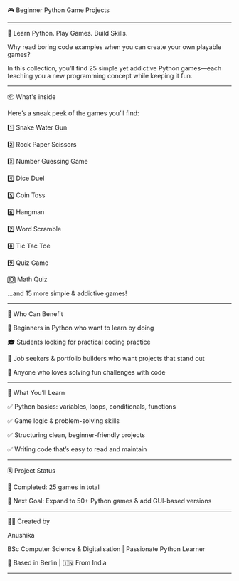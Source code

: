 🎮 Beginner Python Game Projects

-----------

🚀 Learn Python. Play Games. Build Skills.

Why read boring code examples when you can create your own playable games?

In this collection, you’ll find 25 simple yet addictive Python games—each teaching you a new programming concept while keeping it fun.

----------------

📦 What's inside

Here’s a sneak peek of the games you’ll find:

1️⃣ Snake Water Gun

2️⃣ Rock Paper Scissors

3️⃣ Number Guessing Game

4️⃣ Dice Duel

5️⃣ Coin Toss

6️⃣ Hangman

7️⃣ Word Scramble

8️⃣ Tic Tac Toe

9️⃣ Quiz Game

🔟 Math Quiz

...and 15 more simple & addictive games!

--------------

👥 Who Can Benefit

🐍 Beginners in Python who want to learn by doing

🎓 Students looking for practical coding practice

💼 Job seekers & portfolio builders who want projects that stand out

🧠 Anyone who loves solving fun challenges with code

--------------

🎯 What You’ll Learn

✅ Python basics: variables, loops, conditionals, functions

✅ Game logic & problem-solving skills

✅ Structuring clean, beginner-friendly projects

✅ Writing code that’s easy to read and maintain

---------------

🗓 Project Status

📅 Completed: 25 games in total

🚀 Next Goal: Expand to 50+ Python games & add GUI-based versions

----------------

👩‍💻 Created by

Anushika

BSc Computer Science & Digitalisation | Passionate Python Learner

📍 Based in Berlin | 🇮🇳 From India

------------
